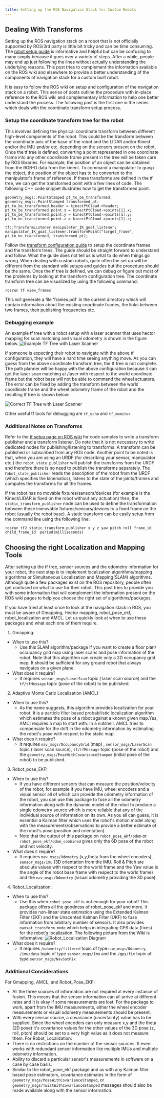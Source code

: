 ```yaml
---
title: Setting up the ROS Navigation Stack for Custom Robots
---
```


## Dealing With Transforms
Setting up the ROS navigation stack on a robot that is not officially supported by ROS/3rd party is little bit tricky and can be time consuming. The [robot setup guide](http://wiki.ros.org/navigation/Tutorials/RobotSetup) is informative and helpful but can be confusing to many simply because it goes over a variety of steps. After a while, people may end up just following the lines without actually understanding the underlying reasons. This post tries to complement the information available on the ROS wiki and elsewhere to provide a better understanding of the components of navigation stack for a custom built robot.

It is easy to follow the ROS wiki on setup and configuration of the navigation stack on a robot. This series of posts outline the procedure with in-place reference to the ROS wiki and complementary information to help one better understand the process. The following post is the first one in the series which deals with the coordinate transform setup process.

### Setup the coordinate transform tree for the robot
This involves defining the physical coordinate transform between different high-level components of the robot. This could be the transform between the coordinate axis of the base of the robot and the LIDAR and/or Kinect and/or the IMU and/or etc. depending on the sensors present on the robot. Once the tf tree is defined, converting a point represented in one coordinate frame into any other coordinate frame present in the tree will be taken care by ROS libraries. For example, the position of an object can be obtained from the RGB-D data from the kinect. To command a manipulator to grasp the object, the position of the object has to be converted to the manipulator's frame of reference. If these transforms are defined in the tf tree, we can get the transformed point with a few lines of code. The following C++ code snippet illustrates how to get the transformed point.
```
geometry_msgs::PointStamped pt_to_be_transformed;
geometry_msgs::PointStamped transformed_pt;
pt_to_be_transformed.header = kinectPtCloud->header;
pt_to_be_transformed.point.x = kinectPtCloud->points[1].x;
pt_to_be_transformed.point.y = kinectPtCloud->points[1].y;
pt_to_be_transformed.point.z = kinectPtCloud->points[1].z;

tf::TransformListener manipulator_IK_goal_listener;
manipulator_IK_goal_listener.transformPoint("target_frame", pt_to_be_transformed, transformed_pt);
```

Follow the [transform configuration guide](http://wiki.ros.org/navigation/Tutorials/RobotSetup/TF) to setup the coordinate frames and the transform trees. The guide should be straight forward to understand and follow. What the guide does not tell us is what to do when things go wrong. When dealing with custom robots, quite often the set up will be different from the standard wiki setups and guides but the procedure should be the same. Once the tf tree is defined, we can debug or figure out most of the problems by looking at the transform configuration tree. The coordinate transform tree can be visualized by using the following command:
```
rosrun tf view_frames
```

This will generate a file 'frames.pdf' in the current directory which will contain information about the existing coordinate frames, the links between two frames, their publishing frequencies etc.

### Debugging example
An example tf tree with a robot setup with a laser scanner that uses hector mapping for scan matching and visual odometry is shown in the figure below.
![Example TF Tree with Laser Scanner](assets/ROSNavigation-d06e2.png)

If someone is expecting their robot to navigate with the above tf configuration, they will have a hard time seeing anything move. As you can guess from the above coordinate transform tree, the tf tree is not complete. The path planner will be happy with the above configuration because it can get the laser scan matching at /laser with respect to the world coordinate frame but the robot base will not be able to command the wheel actuators. The error can be fixed by adding the transform between the world coordinate frame and the wheel odometry frame of the robot and the resulting tf tree is shown below:

![Correct TF Tree with Laser Scanner](assets/ROSNavigation-7d9d1.png)

Other useful tf tools for debugging are `tf_echo` and `tf_monitor`

### Additional Notes on Transforms
Refer to the [tf setup page on ROS wiki](http://wiki.ros.org/navigation/Tutorials/RobotSetup/TF) for code samples to write a transform publisher and a transform listener. Do note that it is not necessary to write dedicated nodes for publishing/listening to transforms. A transform can be published or subscribed from any ROS node. Another point to be noted is that, when you are using an URDF (for describing your sensor, manipulator etc.) the `robot_state_publisher` will publish the transforms from the URDF and therefore there is no need to publish the transforms separately. The r`obot_state_publisher` reads the description of the robot from the URDF (which specifies the kinematics), listens to the state of the joints/frames and computes the transforms for all the frames.

If the robot has no movable fixtures/sensors/devices (for example is the Kinect/LIDAR is fixed on the robot without any actuation) then, the `static_transform_publisher` node can be used to define the transformation between these immovable fixtures/sensors/devices to a fixed frame on the robot (usually the robot base). A static transform can be easily setup from the command line using the following line:
```
rosrun tf2 static_transform_publisher x y z yaw pitch roll frame_id child_frame_id  period(milliseconds)
```

## Choosing the right Localization and Mapping Tools
After setting up the tf tree, sensor sources and the odometry information for your robot, the next step is to implement localization algorithms/mapping algorithms or Simultaneous Localization and Mapping(SLAM) algorithms. Although quite a few packages exist on the ROS repository, people often get confused on what to use for their robot. This post tries to provide you with some information that will complement the information present on the ROS wiki pages to help you choose the right set of algorithms/packages.

If you have tried at least once to look at the navigation stack in ROS, you must be aware of Gmapping, Hector mapping, robot_pose_ekf, robot_localization and AMCL. Let us quickly look at when to use these packages and what each one of them require.

1. Gmapping:
  - When to use this?
    - Use this SLAM algorithm/package if you want to create a floor plan/ occupancy grid map using laser scans and pose information of the robot. Note that this algorithm can create only a 2D occupancy grid map. It should be sufficient for any ground robot that always navigates on a given plane.
  - What does it require?
    - It requires `sensor_msgs/LaserScan` topic ( laser scan source) and the `tf/tfMessage` topic (pose of the robot) to be published.
2. Adaptive Monte Carlo Localization (AMCL):
  - When to use this?
    - As the name suggests, this algorithm provides localization for your robot. It is a particle filter based probabilistic localization algorithm which estimates the pose of a robot against a known given map.Yes, AMCl requires a map to start with. In a nutshell, AMCL tries to compensate for the drift in the odometry information by estimating the robot's pose with respect to the static map.
  - What does it require?
    - It requires `nav_msgs/OccupancyGrid` (map) , `sensor_msgs/LaserScan` topic ( laser scan source), `tf/tfMessage` topic (pose of the robot) and the `geometry_msgs/PoseWithCovarianceStamped` (initial pose of the robot) to be published.
3. Robot_pose_EKF:
  - When to use this?
    - If you have different sensors that can measure the position/velocity of the robot, for example if you have IMU, wheel encoders and a visual sensor all of which can provide the odometry information of the robot, you can use this package to fuse all the odometry information along with the dynamic model of the robot to produce a single odometry source which is more reliable that any of the individual source of information on its own. As you all can guess, it is essential a Kalman filter which uses the robot's motion model along with the measurements/observations to provide a better estimate of the robot's pose (position and orientation).
    - Note that the output of this package on `robot_pose_ekf/odom` or `robot_pose_ekf/odom_combined` gives only the 6D pose of the robot and not velocity.
  - What does it require?
    - It requires `nav_msgs/Odometry` (x,y,theta from the wheel encoders), `sensor_msgs/Imu` (3D orientation from the IMU. Roll & Pitch are absolute values with respect to the world frame and the Yaw value is the angle of the robot base frame with respect to the world frame) and the `nav_msgs/Odometry` (visual odometry providing the 3D pose).
4. Robot_Localization:
  - When to use this?
    - Use this when `robot_pose_ekf` is not enough for your robot! This package offers all the goodness of robot_pose_ekf and more. It provides non-linear state estimation using the Extended Kalman Filter (EKF) and the Unscented Kalman Filter (UKF) to fuse information from arbitrary number of sensors. It also provides `navsat_transform_node` which helps in integrating GPS data (fixes) for the robot's localization. The following picture from the Wiki is informative:
![Robot_Localization Diagram](assets/ROSNavigation-72039.png)
  - What does it require?
    - It requires `/odometry/filtered` topic of type `nav_msgs/Odometry`, `/imu/data` topic of type `sensor_msgs/Imu` and the `/gps/fix` topic of type `sensor_msgs/NavSatFix`

### Additional Considerations
For Gmapping, AMCL, and Robot_Pose_EKF:
  - All the three sources of information are not required at every instance of fusion. This means that the sensor information can all arrive at different rates and it is okay if some measurements are lost. For the package to work, apart from the IMU measurements, either the wheel encoder measurements or visual odometry measurements should be present.
  - With every sensor source, a covariance (uncertainty) value has to be supplied. Since the wheel encoders can only measure x,y and the theta (2D pose) it's covariance values for the other values of the 3D pose (z, roll, pitch) should be set to a very high value as it does not measure them.
For Robot_Localization:
  - There is no restrictions on the number of the sensor sources. It even works with redundant sensor information like multiple IMUs and multiple odometry information.
  - Ability to discard a particular sensor's measurements in software on a case by case basis.
  - Similar to the robot_pose_ekf package and as with any Kalman filter based pose estimators, covariance estimates in the form of `geometry_msgs/PoseWithCovarianceStamped`, or `geometry_msgs/TwistWithCovarianceStamped` messages should also be made available along with the sensor information.
